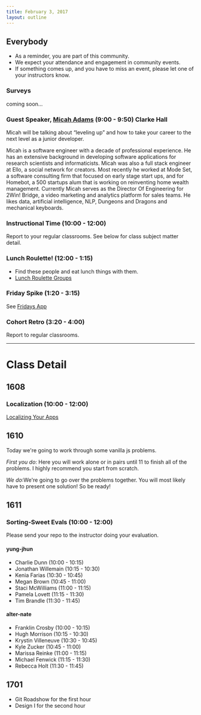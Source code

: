 ```yaml
---
title: February 3, 2017
layout: outline
---
```


## Everybody

- As a reminder, you are part of this community.
- We expect your attendance and engagement in community events.
- If something comes up, and you have to miss an event, please let one of your instructors know.

### Surveys
coming soon...

### Guest Speaker, [Micah Adams](https://www.linkedin.com/in/micahadams/) (9:00 - 9:50) Clarke Hall

Micah will be talking about “leveling up” and how to take your career to the next level as a junior developer.

Micah is a software engineer with a decade of professional experience. He has an extensive background in developing software applications for research scientists and informaticists. Micah was also a full stack engineer at Ello, a social network for creators. Most recently he worked at Mode Set, a software consulting firm that focused on early stage start ups, and for Homebot, a 500 startups alum that is working on reinventing home wealth management. Currently Micah serves as the Director Of Engineering for 2Win! Bridge, a video marketing and analytics platform for sales teams. He likes data, artificial intelligence, NLP, Dungeons and Dragons and mechanical keyboards.


### Instructional Time (10:00 - 12:00)
Report to your regular classrooms. See below for class subject matter detail.

### Lunch Roulette! (12:00 - 1:15)

* Find these people and eat lunch things with them.
* [Lunch Roulette Groups](https://github.com/turingschool/interdisciplinary-planning/blob/master/groups/20170203.markdown)

### Friday Spike (1:20 - 3:15)
See [Fridays App](https://turing-fridays.firebaseapp.com/)

### Cohort Retro (3:20 - 4:00)
Report to regular classrooms.


***

# Class Detail

## 1608

### Localization (10:00 - 12:00)
[Localizing Your Apps](http://frontend.turing.io/lessons/localization.html)

## 1610

Today we're going to work through some vanilla js problems.

*First you do*: Here you will work alone or in pairs until 11 to finish all of the problems. I highly recommend you start from scratch.

*We do*:We're going to go over the problems together. You will most likely have to present one solution! So be ready!

## 1611

### Sorting-Sweet Evals (10:00 - 12:00)

Please send your repo to the instructor doing your evaluation.

#### yung-jhun

* Charlie Dunn (10:00 - 10:15)
* Jonathan Willemain (10:15 - 10:30)
* Kenia Farias (10:30 - 10:45)
* Megan Brown (10:45 - 11:00)
* Staci McWilliams (11:00 - 11:15)
* Pamela Lovett (11:15 - 11:30)
* Tim Brandle (11:30 - 11:45)

#### alter-nate

* Franklin Crosby (10:00 - 10:15)
* Hugh Morrison (10:15 - 10:30)
* Krystin Villeneuve (10:30 - 10:45)
* Kyle Zucker (10:45 - 11:00)
* Marissa Reinke (11:00 - 11:15)
* Michael Fenwick (11:15 - 11:30)
* Rebecca Holt (11:30 - 11:45)


## 1701

* Git Roadshow for the first hour
* Design I for the second hour
